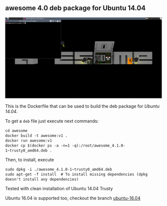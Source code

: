 ## awesome 4.0 deb package for Ubuntu 14.04

![Screenshot](/screenshot.png?raw=true "Screenshot")

This is the Dockerfile that can be used to build the deb package for *Ubuntu 14.04*.

To get a `deb` file just execute next commands:

```
cd awesome
docker build -t awesome:v1 .
docker run awesome:v1
docker cp $(docker ps -a -n=1 -q):/root/awesome_4.1.0-1~trusty0_amd64.deb .
```

Then, to install, execute

```
sudo dpkg -i ./awesome_4.1.0-1~trusty0_amd64.deb
sudo apt-get -f install  # To install missing dependencies (dpkg doesn't install any dependencies)
```

Tested with clean installation of Ubuntu 14.04 Trusty

Ubuntu 16.04 is supported too, checkout the branch [ubuntu-16.04](https://github.com/elw00d/awesome-deb-docker/tree/ubuntu-16.04)
